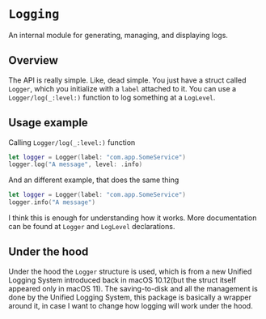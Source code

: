 # ``Logging``

An internal module for generating, managing, and displaying logs.

## Overview

The API is really simple. Like, dead simple. You just have
a struct called ``Logger``, which you initialize with a 
`label` attached to it. You can use a ``Logger/log(_:level:)``
function to log something at a ``LogLevel``.

## Usage example

Calling ``Logger/log(_:level:)`` function
```swift
let logger = Logger(label: "com.app.SomeService")
logger.log("A message", level: .info)
```

And an different example, that does the same thing
```swift
let logger = Logger(label: "com.app.SomeService")
logger.info("A message")
```

I think this is enough for understanding how it works. More
documentation can be found at ``Logger`` and ``LogLevel``
declarations.

## Under the hood

Under the hood the `Logger` structure is used, which is from a
new Unified Logging System introduced back in macOS 10.12(but the
struct itself appeared only in macOS 11). The saving-to-disk and
all the management is done by the Unified Logging System, this
package is basically a wrapper around it, in case I want to
change how logging will work under the hood.
